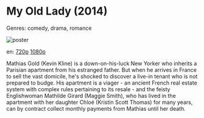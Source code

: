 # My Old Lady (2014)

Genres: comedy, drama, romance

![poster](http://image.tmdb.org/t/p/w500/vmPllVt39Ap1U2vmpyRjevwnBTh.jpg)

en:
  [720p](magnet:?xt=urn:btih:f2c0c4254b2e4cce9172dd7d6006c1748f0553e7&dn=My+Old+Lady+%282014%29+720p+BrRip+x264+-+YIFY&tr=udp%3A%2F%2Ftracker.openbittorrent.com%3A80%2Fannounce&tr=udp%3A%2F%2Fglotorrents.pw%3A6969%2Fannounce&tr=udp%3A%2F%2Ftracker.openbittorrent.com%3A80%2Fannounce&tr=udp%3A%2F%2Ftracker.opentrackr.org%3A1337%2Fannounce&tr=udp%3A%2F%2Fzer0day.to%3A1337%2Fannounce&tr=udp%3A%2F%2Ftracker.coppersurfer.tk%3A6969%2Fannounce)
  [1080p](magnet:?xt=urn:btih:9D371E010D10BFBAB925B5EB7E2E8EF9344DCF08&tr=udp://glotorrents.pw:6969/announce&tr=udp://tracker.opentrackr.org:1337/announce&tr=udp://torrent.gresille.org:80/announce&tr=udp://tracker.openbittorrent.com:80&tr=udp://tracker.coppersurfer.tk:6969&tr=udp://tracker.leechers-paradise.org:6969&tr=udp://p4p.arenabg.ch:1337&tr=udp://tracker.internetwarriors.net:1337)
  


Mathias Gold (Kevin Kline) is a down-on-his-luck New Yorker who inherits a Parisian apartment from his estranged father. But when he arrives in France to sell the vast domicile, he's shocked to discover a live-in tenant who is not prepared to budge. His apartment is a viager - an ancient French real estate system with complex rules pertaining to its resale - and the feisty Englishwoman Mathilde Girard (Maggie Smith), who has lived in the apartment with her daughter Chloé (Kristin Scott Thomas) for many years, can by contract collect monthly payments from Mathias until her death.